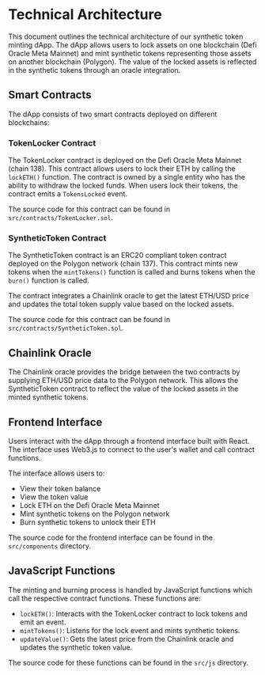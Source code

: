 # Technical Architecture

This document outlines the technical architecture of our synthetic token minting dApp. The dApp allows users to lock assets on one blockchain (Defi Oracle Meta Mainnet) and mint synthetic tokens representing those assets on another blockchain (Polygon). The value of the locked assets is reflected in the synthetic tokens through an oracle integration.

## Smart Contracts

The dApp consists of two smart contracts deployed on different blockchains:

### TokenLocker Contract

The TokenLocker contract is deployed on the Defi Oracle Meta Mainnet (chain 138). This contract allows users to lock their ETH by calling the `lockETH()` function. The contract is owned by a single entity who has the ability to withdraw the locked funds. When users lock their tokens, the contract emits a `TokensLocked` event.

The source code for this contract can be found in `src/contracts/TokenLocker.sol`.

### SyntheticToken Contract

The SyntheticToken contract is an ERC20 compliant token contract deployed on the Polygon network (chain 137). This contract mints new tokens when the `mintTokens()` function is called and burns tokens when the `burn()` function is called. 

The contract integrates a Chainlink oracle to get the latest ETH/USD price and updates the total token supply value based on the locked assets. 

The source code for this contract can be found in `src/contracts/SyntheticToken.sol`.

## Chainlink Oracle

The Chainlink oracle provides the bridge between the two contracts by supplying ETH/USD price data to the Polygon network. This allows the SyntheticToken contract to reflect the value of the locked assets in the minted synthetic tokens.

## Frontend Interface

Users interact with the dApp through a frontend interface built with React. The interface uses Web3.js to connect to the user's wallet and call contract functions. 

The interface allows users to:

- View their token balance
- View the token value
- Lock ETH on the Defi Oracle Meta Mainnet
- Mint synthetic tokens on the Polygon network
- Burn synthetic tokens to unlock their ETH

The source code for the frontend interface can be found in the `src/components` directory.

## JavaScript Functions

The minting and burning process is handled by JavaScript functions which call the respective contract functions. These functions are:

- `lockETH()`: Interacts with the TokenLocker contract to lock tokens and emit an event.
- `mintTokens()`: Listens for the lock event and mints synthetic tokens.
- `updateValue()`: Gets the latest price from the Chainlink oracle and updates the synthetic token value.

The source code for these functions can be found in the `src/js` directory.